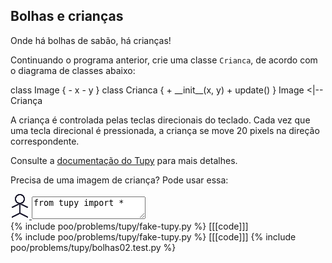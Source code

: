 ## Bolhas e crianças

Onde há bolhas de sabão, há crianças!

Continuando o programa anterior, crie uma classe `Crianca`, de acordo com o diagrama de classes abaixo:

<div class="uml">
class Image {
  - x
  - y
}
class Crianca {
  + __init__(x, y)
  + update()
}
Image <|-- Criança
</div>

A criança é controlada pelas teclas direcionais do teclado. Cada vez que uma tecla direcional é pressionada, a criança se move 20 pixels na direção correspondente.

Consulte a [documentação do Tupy](https://rodrigorgs.github.io/tupy/) para mais detalhes.

Precisa de uma imagem de criança? Pode usar essa:

<a href="data:image/png;base64,iVBORw0KGgoAAAANSUhEUgAAAB4AAAAoCAYAAADpE0oSAAAAAXNSR0IArs4c6QAAAOlJREFUWIXtltENgCAMRMU4iHEG95/AGYyb6JcJwZbelX6ooV9G2nsFTY80kLHM6ym9348tMTpwsgb0NgAlldBS3Fp3gXNRS5DJHS0wKoTmQGD0u3pqoR0zO0Fz4aOOjg4Wg/nJ0NwqmB2DTC181MhOmJN578jUxLUINQmkgf/YogTcjy3d7/NnpgF10RLLwWhNFYwWS2BGw9WtBUY0J6mgZWJJOi2+/ohlXs8WwXe7Uwd38KfArkHhMf4msDUwmAZcV58c4rFEE8yIsg2EiHhqq7dFBsg2oPpxlDVqug8/jgKWeqGe/Mm4ACi7tDx4TB2dAAAAAElFTkSuQmCC" download="crianca.png">
<img src="data:image/png;base64,iVBORw0KGgoAAAANSUhEUgAAAB4AAAAoCAYAAADpE0oSAAAAAXNSR0IArs4c6QAAAOlJREFUWIXtltENgCAMRMU4iHEG95/AGYyb6JcJwZbelX6ooV9G2nsFTY80kLHM6ym9348tMTpwsgb0NgAlldBS3Fp3gXNRS5DJHS0wKoTmQGD0u3pqoR0zO0Fz4aOOjg4Wg/nJ0NwqmB2DTC181MhOmJN578jUxLUINQmkgf/YogTcjy3d7/NnpgF10RLLwWhNFYwWS2BGw9WtBUY0J6mgZWJJOi2+/ohlXs8WwXe7Uwd38KfArkHhMf4msDUwmAZcV58c4rFEE8yIsg2EiHhqq7dFBsg2oPpxlDVqug8/jgKWeqGe/Mm4ACi7tDx4TB2dAAAAAElFTkSuQmCC">
</a>

<textarea class="code lang-python">
from tupy import *

# ...

run(globals())
</textarea>

<div class="runtemplate">
{% include poo/problems/tupy/fake-tupy.py %}
[[[code]]]
</div>

<div class="testcode">
{% include poo/problems/tupy/fake-tupy.py %}
[[[code]]]
{% include poo/problems/tupy/bolhas02.test.py %}
</div>